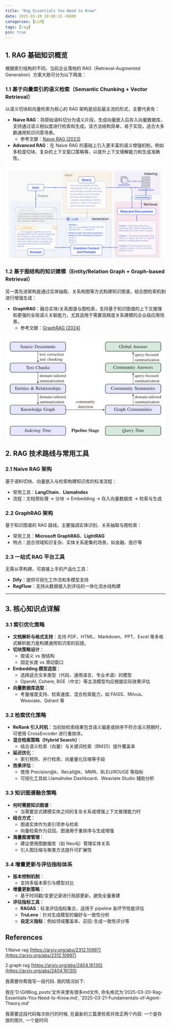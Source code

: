 ```yaml
---
title: "Rag Essentials You Need to Know"
date: 2025-03-20 19:08:15 +0800
categories: [LLM]
tags: [rag]
pin: true
---
```


## 1. RAG 基础知识概览

根据索引结构的不同，当前企业落地的 RAG（Retrieval-Augmented Generation）方案大致可分为以下两类：

### 1.1 基于向量索引的语义检索（Semantic Chunking + Vector Retrieval）

以语义切块和向量检索为核心的 RAG 架构是目前最主流的形式，主要代表有：

- **Naive RAG**：将原始语料切分为语义片段，生成向量嵌入后存入向量数据库，支持通过语义相似度进行检索和生成。该方法结构简单，易于实现，适合大多数通用知识问答场景。
  - 参考文献：[Naive RAG (2023)](https://arxiv.org/abs/2312.10997)
- **Advanced RAG**：在 Naive RAG 的基础上引入更丰富的语义增强机制，例如多粒度切块、复杂的上下文窗口策略等，以提升上下文理解能力和生成准确性。

![image-20250820191223887](../assets/typoraimg/image-20250820191223887.png)

### 1.2 基于图结构的知识建模（Entity/Relation Graph + Graph-based Retrieval）

另一类先进架构是通过实体抽取、关系构图等方式构建知识图谱，结合图检索机制进行增强生成：

- **GraphRAG**：融合实体/关系图谱与图检索，支持基于知识图谱的上下文推理和更强的全局语义关联能力，尤其适用于需要高精度关系建模的企业级应用场景。
  - 参考文献：[GraphRAG (2024)](https://arxiv.org/abs/2404.16130)

![image-20250820191235237](../assets/typoraimg/image-20250820191235237.png)

## 2. RAG 技术路线与常用工具

### 2.1 Naive RAG 架构

基于语料切块、向量嵌入与检索构建知识库的标准流程：

- 常用工具：**LangChain**、**LlamaIndex**
- 流程：文档预处理 → 分块 → Embedding → 存入向量数据库 → 检索与生成

### 2.2 GraphRAG 架构

基于知识图谱的 RAG 路线，主要强调实体识别、关系抽取与图检索：

- 常用工具：**Microsoft GraphRAG**、**LightRAG**
- 特点：适合领域知识复杂、实体关系密集的场景，如金融、医疗等

### 2.3 一站式 RAG 平台工具

无需从零构建，可直接上手的产品化工具：

- **Dify**：提供可视化工作流和多模型支持
- **RagFlow**：支持从数据接入到评估的一体化流水线构建

------

## 3. 核心知识点详解

### 3.1 索引优化策略

- **文档解析与格式支持**：支持 PDF、HTML、Markdown、PPT、Excel 等多格式解析能力是构建通用知识库的前提。
- **切块策略设计**：
  - 按语义 vs 按结构
  - 固定长度 vs 滑动窗口
- **Embedding 模型选型**：
  - 选择适合文本类型（代码、通用语言、专业术语）的模型
  - OpenAI, Cohere, BGE（中文）等主流模型均应根据实际效果评估
- **向量数据库选型**：
  - 考量维度支持、检索速度、混合检索能力，如 FAISS、Milvus、Weaviate、Qdrant 等

### 3.2 检索优化策略

- **ReRank 引入时机**：当初始检索结果包含语义偏差或排序不符合语义预期时，可使用 CrossEncoder 进行重排序。
- **混合检索策略（Hybrid Search）**：
  - 结合语义检索（向量）与关键词检索（BM25）提升覆盖率
- **延迟优化**：
  - 索引预热、并行检索、向量量化压缩等手段
- **效果评估**：
  - 使用 Precision@k、Recall@k、MMR、BLEU/ROUGE 等指标
  - 可视化工具如 LlamaIndex Dashboard、Weaviate Studio 辅助分析

### 3.3 知识图谱融合策略

- **何时需要知识图谱**：
  - 当需要显式建模实体之间的复杂关系或增强上下文推理能力时
- **结合方式**：
  - 图谱实体作为索引项参与检索
  - 向量检索作为召回，图谱用于重排序与生成增强
- **海量图谱管理**：
  - 建议使用图数据库（如 Neo4j）管理实体关系
  - 引入图压缩与聚类方法提升可扩展性

### 3.4 增量更新与评估指标体系

- **版本控制机制**：
  - 支持多版本索引与模型对比
- **增量更新策略**：
  - 基于时间戳/变更记录进行局部更新，避免全量重建
- **评估指标工具**：
  - **RAGAS**：标准评估指标集合，适用于 pipeline 各环节性能评估
  - **TruLens**：针对生成模型的偏好与一致性分析
  - **自定义指标**：例如领域覆盖率、召回-生成一致性评分等

## References

1.Naive rag [https://arxiv.org/abs/2312.10997](https://arxiv.org/abs/2312.10997)

2.graph rag [https://arxiv.org/abs/2404.16130](https://arxiv.org/abs/2404.16130)



我需要你帮我写一段代码. 我的情况如下: 

我在'D:\GitBlog\_posts\'文件夹里有很多md文件, 命名格式为'2025-03-20-Rag-Essentials-You-Need-to-Know.md',  '2025-03-21-Fundamentals-of-Agent-Theory.md'

我需要这段代码每次执行的时候, 在最新的三篇里检索并改正两个内容: 一个是存放的图片, 一个是时间
